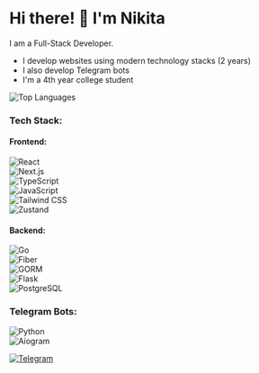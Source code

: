 # Hi there! 👋 I'm Nikita  

I am a Full-Stack Developer.  
- I develop websites using modern technology stacks (2 years)  
- I also develop Telegram bots  
- I'm a 4th year college student  

![Top Languages](https://github-readme-stats.vercel.app/api/top-langs/?username=sayk-77&layout=compact&theme=radical)  

### Tech Stack:  

#### **Frontend**:  
![React](https://img.shields.io/badge/React-blue?style=for-the-badge&logo=react&logoColor=white)  
![Next.js](https://img.shields.io/badge/Next.js-black?style=for-the-badge&logo=next.js&logoColor=white)  
![TypeScript](https://img.shields.io/badge/TypeScript-blue?style=for-the-badge&logo=typescript&logoColor=white)  
![JavaScript](https://img.shields.io/badge/JavaScript-yellow?style=for-the-badge&logo=javascript)  
![Tailwind CSS](https://img.shields.io/badge/TailwindCSS-06B6D4?style=for-the-badge&logo=tailwind-css&logoColor=white)  
![Zustand](https://img.shields.io/badge/Zustand-orange?style=for-the-badge&logo=zustand&logoColor=white)  

#### **Backend**:  
![Go](https://img.shields.io/badge/Go-blue?style=for-the-badge&logo=go&logoColor=white)  
![Fiber](https://img.shields.io/badge/Fiber-00C7B7?style=for-the-badge&logo=go&logoColor=white)  
![GORM](https://img.shields.io/badge/GORM-FF8800?style=for-the-badge&logo=go&logoColor=white)  
![Flask](https://img.shields.io/badge/Flask-black?style=for-the-badge&logo=flask&logoColor=white)  
![PostgreSQL](https://img.shields.io/badge/PostgreSQL-336791?style=for-the-badge&logo=postgresql&logoColor=white)  

### **Telegram Bots**:  
![Python](https://img.shields.io/badge/Python-3776AB?style=for-the-badge&logo=python&logoColor=white)  
![Aiogram](https://img.shields.io/badge/Aiogram-2CA5E0?style=for-the-badge&logo=telegram&logoColor=white)  

[![Telegram](https://img.shields.io/badge/Telegram-2CA5E0?style=for-the-badge&logo=telegram&logoColor=white)](https://t.me/sayk02)  
